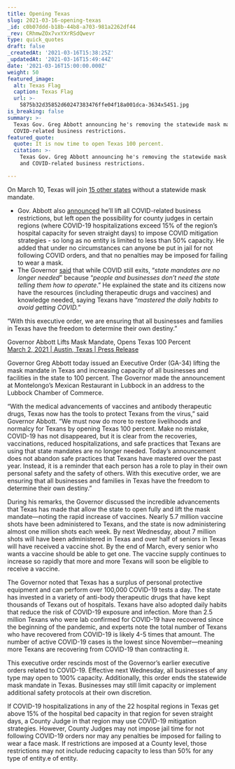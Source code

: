 ```yaml
---
title: Opening Texas
slug: 2021-03-16-opening-texas
_id: c0b07ddd-b18b-44b8-a703-981a2262df44
_rev: CRhmwZOx7vxYXrRSdQwevr
type: quick_quotes
draft: false
_createdAt: '2021-03-16T15:38:25Z'
_updatedAt: '2021-03-16T15:49:44Z'
date: '2021-03-16T15:00:00.000Z'
weight: 50
featured_image:
  alt: Texas Flag
  caption: Texas Flag
  url: >-
    5875b32d35852d60247383476ffe04f18a001dca-3634x5451.jpg
is_breaking: false
summary: >-
  Texas Gov. Greg Abbott announcing he's removing the statewide mask mandate and
  COVID-related business restrictions. 
featured_quote:
  quote: It is now time to open Texas 100 percent.
  citation: >-
    Texas Gov. Greg Abbott announcing he's removing the statewide mask mandate
    and COVID-related business restrictions. 

---
```

On March 10, Texas will join [15 other states](https://www.aarp.org/health/healthy-living/info-2020/states-mask-mandates-coronavirus.html) without a statewide mask mandate.

* Gov. Abbott also [announced](https://gov.texas.gov/news/post/governor-abbott-lifts-mask-mandate-opens-texas-100-percent) he’ll lift all COVID-related business restrictions, but left open the possibility for county judges in certain regions (where COVID-19 hospitalizations exceed 15% of the region’s hospital capacity for seven straight days) to impose COVID mitigation strategies - so long as no entity is limited to less than 50% capacity. He added that under no circumstances can anyone be put in jail for not following COVID orders, and that no penalties may be imposed for failing to wear a mask.
* The Governor [said](https://www.youtube.com/watch?v=6qc2QOY21M0&feature=emb_imp_woyt&ab_channel=KVUE) that while COVID still exits, “_state mandates are no longer needed_” because “_people and businesses don’t need the state telling them how to operate_.” He explained the state and its citizens now have the resources (including therapeutic drugs and vaccines) and knowledge needed, saying Texans have “_mastered the daily habits to avoid getting COVID._”

“With this executive order, we are ensuring that all businesses and families in Texas have the freedom to determine their own destiny.”

Governor Abbott Lifts Mask Mandate, Opens Texas 100 Percent  
[March 2, 2021 | Austin, Texas | Press Release](https://gov.texas.gov/news/post/governor-abbott-lifts-mask-mandate-opens-texas-100-percent)

Governor Greg Abbott today issued an Executive Order (GA-34) lifting the mask mandate in Texas and increasing capacity of all businesses and facilities in the state to 100 percent. The Governor made the announcement at Montelongo’s Mexican Restaurant in Lubbock in an address to the Lubbock Chamber of Commerce.

“With the medical advancements of vaccines and antibody therapeutic drugs, Texas now has the tools to protect Texans from the virus,” said Governor Abbott. “We must now do more to restore livelihoods and normalcy for Texans by opening Texas 100 percent. Make no mistake, COVID-19 has not disappeared, but it is clear from the recoveries, vaccinations, reduced hospitalizations, and safe practices that Texans are using that state mandates are no longer needed. Today’s announcement does not abandon safe practices that Texans have mastered over the past year. Instead, it is a reminder that each person has a role to play in their own personal safety and the safety of others. With this executive order, we are ensuring that all businesses and families in Texas have the freedom to determine their own destiny.”

During his remarks, the Governor discussed the incredible advancements that Texas has made that allow the state to open fully and lift the mask mandate—noting the rapid increase of vaccines. Nearly 5.7 million vaccine shots have been administered to Texans, and the state is now administering almost one million shots each week. By next Wednesday, about 7 million shots will have been administered in Texas and over half of seniors in Texas will have received a vaccine shot. By the end of March, every senior who wants a vaccine should be able to get one. The vaccine supply continues to increase so rapidly that more and more Texans will soon be eligible to receive a vaccine.

The Governor noted that Texas has a surplus of personal protective equipment and can perform over 100,000 COVID-19 tests a day. The state has invested in a variety of anti-body therapeutic drugs that have kept thousands of Texans out of hospitals. Texans have also adopted daily habits that reduce the risk of COVID-19 exposure and infection. More than 2.5 million Texans who were lab confirmed for COVID-19 have recovered since the beginning of the pandemic, and experts note the total number of Texans who have recovered from COVID-19 is likely 4-5 times that amount. The number of active COVID-19 cases is the lowest since November—meaning more Texans are recovering from COVID-19 than contracting it.

This executive order rescinds most of the Governor’s earlier executive orders related to COVID-19. Effective next Wednesday, all businesses of any type may open to 100% capacity. Additionally, this order ends the statewide mask mandate in Texas. Businesses may still limit capacity or implement additional safety protocols at their own discretion.

If COVID-19 hospitalizations in any of the 22 hospital regions in Texas get above 15% of the hospital bed capacity in that region for seven straight days, a County Judge in that region may use COVID-19 mitigation strategies. However, County Judges may not impose jail time for not following COVID-19 orders nor may any penalties be imposed for failing to wear a face mask. If restrictions are imposed at a County level, those restrictions may not include reducing capacity to less than 50% for any type of entity.e of entity.